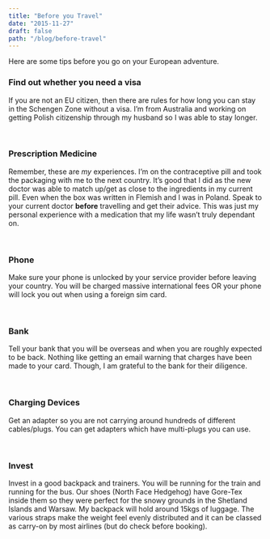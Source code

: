 ```yaml
---
title: "Before you Travel"
date: "2015-11-27"
draft: false
path: "/blog/before-travel"
---
```


Here are some tips before you go on your European adventure.

<h3 class="text-color">Find out whether you need a visa</h3>
  <p>
    If you are not an EU citizen, then there are rules for how long you can stay in the Schengen Zone without a visa. I’m from Australia and working on getting Polish citizenship through my husband so I was able to stay longer.
  </p>

<br>

<h3 class="text-color">Prescription Medicine</h3>
  <p>
    Remember, these are <i>my</i> experiences. I’m on the contraceptive pill and took the packaging with me to the next country. It’s good that I did as the new doctor was able to match up/get as close to the ingredients in my current pill. Even when the box was written in Flemish and I was in Poland. Speak to your current doctor <b>before</b> travelling and get their advice. This was just my personal experience with a medication that my life wasn’t truly dependant on.
  </p>

<br>

<h3 class="text-color">Phone</h3>
  <p>
    Make sure your phone is unlocked by your service provider before leaving your country. You will be charged massive international fees OR your phone will lock you out when using a foreign sim card.
  </p>

<br>

<h3 class="text-color">Bank</h3>
  <p>
    Tell your bank that you will be overseas and when you are roughly expected to be back. Nothing like getting an email warning that charges have been made to your card. Though, I am grateful to the bank for their diligence.
  </p>

<br>

<h3 class="text-color">Charging Devices</h3>
  <p>
    Get an adapter so you are not carrying around hundreds of different cables/plugs. You can get adapters which have multi-plugs you can use. 
  </p>

<br>

<h3 class="text-color">Invest</h3>
  <p>
    Invest in a good backpack and trainers. You will be running for the train and running for the bus. Our shoes (North Face Hedgehog) have Gore-Tex inside them so they were perfect for the snowy grounds in the Shetland Islands and Warsaw. My backpack will hold around 15kgs of luggage. The various straps make the weight feel evenly distributed and it can be classed as carry-on by most airlines (but do check before booking).
  </p>

<br>

<img>
</img>
